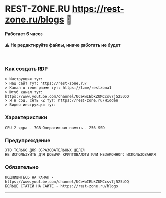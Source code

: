 # REST-ZONE.RU https://rest-zone.ru/blogs 👾 

#### Работает 6 часов


#### ⚠ Не редактируйте файлы, иначе работать не будет

<br>

### Как создать RDP 
```
> Инструкция тут: 
> Наш сайт тут: https://rest-zone.ru/
> Канал в телеграмме тут: https://t.me/restzona1
> Ютуб канал тут: https://www.youtube.com/channel/UCeXwIEbkZUMCcsv7j525UOQ
> Я в соц. сеть RZ тут: https://rest-zone.ru/Hidden
> Видео инструкция тут: 

```

### Характеристики
```
CPU 2 ядра - 7GB Оперативная память - 256 SSD
```

### Предупреждение
```
ЭТО ТОЛЬКО ДЛЯ ОБРАЗОВАТЕЛЬНЫХ ЦЕЛЕЙ
НЕ ИСПОЛЬЗУЙТЕ ДЛЯ ДОБЫЧИ КРИПТОВАЛЮТЫ ИЛИ НЕЗАКОННОГО ИСПОЛЬЗОВАНИЯ
```

### Обязательно
```
ПОДПИШИТЕСЬ НА КАНАЛ - https://www.youtube.com/channel/UCeXwIEbkZUMCcsv7j525UOQ
БОЛЬШЕ СТАТЕЙ НА САЙТЕ - https://rest-zone.ru/blogs
```
---

